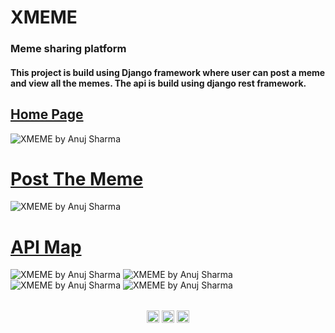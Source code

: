 <h1>XMEME</h1>
<h3 align="left">Meme sharing platform</h3>
<h4>This project is build using Django framework where user can post a meme and view all the memes. The api is build using django rest framework.</h4>

<h2><a href='https://xmemebyanuj.herokuapp.com/home'>Home Page</a></h2>
<img alt="XMEME by Anuj Sharma" src="https://gitlab.crio.do/COHORT_ME_BUILDOUT_XMEME_ENROLL_1612436694845/anujsharma6299-me_buildout_xmeme/-/raw/master/media/ss%20(1).png"/>
<br/>

<h1><a href='https://xmemebyanuj.herokuapp.com/'>Post The Meme</a></h1>
<img alt="XMEME by Anuj Sharma" src="https://gitlab.crio.do/COHORT_ME_BUILDOUT_XMEME_ENROLL_1612436694845/anujsharma6299-me_buildout_xmeme/-/raw/master/media/ss%20(6).png"/>
<br/>

<h1><a href='https://apixmeme.herokuapp.com/memes/'>API Map</a></h1>
<p float="left">
<img alt="XMEME by Anuj Sharma" src="https://gitlab.crio.do/COHORT_ME_BUILDOUT_XMEME_ENROLL_1612436694845/anujsharma6299-me_buildout_xmeme/-/raw/master/media/ss%20(2).png"/>
<img alt="XMEME by Anuj Sharma" src="https://gitlab.crio.do/COHORT_ME_BUILDOUT_XMEME_ENROLL_1612436694845/anujsharma6299-me_buildout_xmeme/-/raw/master/media/ss%20(3).png"/>
<img alt="XMEME by Anuj Sharma" src="https://gitlab.crio.do/COHORT_ME_BUILDOUT_XMEME_ENROLL_1612436694845/anujsharma6299-me_buildout_xmeme/-/raw/master/media/ss%20(4).png"/>
<img alt="XMEME by Anuj Sharma" src="https://gitlab.crio.do/COHORT_ME_BUILDOUT_XMEME_ENROLL_1612436694845/anujsharma6299-me_buildout_xmeme/-/raw/master/media/ss%20(5).png"/>
<br/>


<br/>
<p align="center">
<a href="https://www.linkedin.com/in/anuj6299/" target="blank"><img align="center" src="https://cdn.jsdelivr.net/npm/simple-icons@3.0.1/icons/linkedin.svg" alt="" height="20" width="20" /></a>
<a href="https://www.facebook.com/anuj6299" target="blank"><img align="center" src="https://cdn.jsdelivr.net/npm/simple-icons@3.0.1/icons/facebook.svg" alt="" height="20" width="20" /></a>
<a href="https://www.instagram.com/_anujs/" target="blank"><img align="center" src="https://cdn.jsdelivr.net/npm/simple-icons@3.0.1/icons/instagram.svg" alt="" height="20" width="20" /></a>
</p>
